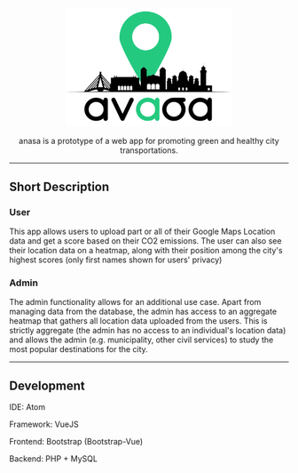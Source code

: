 <p align="center">
  <img src="/img/logo.svg" width="300">
</p>
<p align="center">
  anasa is a prototype of a web app for promoting green and healthy city transportations.
</p>

-----------------

## Short Description


### User

This app allows users to upload part or all of their Google Maps Location data and get a score based on their CO2 emissions. The user can also see their location data on a heatmap, along with their position among the city's highest scores (only first names shown for users' privacy)

### Admin

The admin functionality allows for an additional use case. Apart from managing data from the database, the admin has access to an aggregate heatmap that gathers all location data uploaded from the users. This is strictly aggregate (the admin has no access to an individual's location data) and allows the admin (e.g. municipality, other civil services) to study the most popular destinations for the city.

-----------------

## Development

IDE: Atom

Framework: VueJS

Frontend: Bootstrap (Bootstrap-Vue)

Backend: PHP + MySQL
